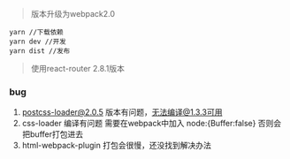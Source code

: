 > 版本升级为webpack2.0
```
yarn //下载依赖
yarn dev //开发
yarn dist //发布
```
> 使用react-router 2.8.1版本
### bug
1. postcss-loader@2.0.5  版本有问题，无法编译@1.3.3可用
2. css-loader    编译有问题 需要在webpack中加入 node:{Buffer:false}  否则会把buffer打包进去
3. html-webpack-plugin 打包会很慢，还没找到解决办法